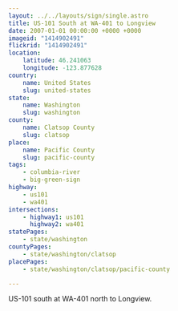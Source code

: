```yaml
---
layout: ../../layouts/sign/single.astro
title: US-101 South at WA-401 to Longview
date: 2007-01-01 00:00:00 +0000 +0000
imageid: "1414902491"
flickrid: "1414902491"
location:
    latitude: 46.241063
    longitude: -123.877628
country:
    name: United States
    slug: united-states
state:
    name: Washington
    slug: washington
county:
    name: Clatsop County
    slug: clatsop
place:
    name: Pacific County
    slug: pacific-county
tags:
    - columbia-river
    - big-green-sign
highway:
    - us101
    - wa401
intersections:
    - highway1: us101
      highway2: wa401
statePages:
    - state/washington
countyPages:
    - state/washington/clatsop
placePages:
    - state/washington/clatsop/pacific-county

---
```

US-101 south at WA-401 north to Longview.